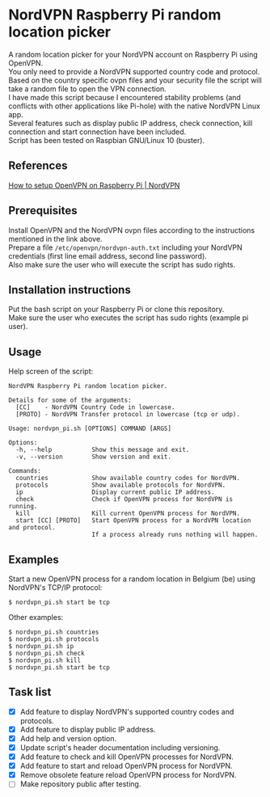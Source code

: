 # NordVPN Raspberry Pi random location picker
A random location picker for your NordVPN account on Raspberry Pi using OpenVPN.  
You only need to provide a NordVPN supported country code and protocol.  
Based on the country specific ovpn files and your security file the script will take a random file to open the VPN connection.  
I have made this script because I encountered stability problems (and conflicts with other applications like Pi-hole) with the native NordVPN Linux app.  
Several features such as display public IP address, check connection, kill connection and start connection have been included.  
Script has been tested on Raspbian GNU/Linux 10 (buster).
## References
[How to setup OpenVPN on Raspberry Pi | NordVPN](https://nordvpn.com/tutorials/raspberry-pi/openvpn/)
## Prerequisites
Install OpenVPN and the NordVPN ovpn files according to the instructions mentioned in the link above.  
Prepare a file `/etc/openvpn/nordvpn-auth.txt` including your NordVPN credentials (first line email address, second line password).  
Also make sure the user who will execute the script has sudo rights.
## Installation instructions
Put the bash script on your Raspberry Pi or clone this repository.  
Make sure the user who executes the script has sudo rights (example pi user).
## Usage
Help screen of the script:
```
NordVPN Raspberry Pi random location picker.

Details for some of the arguments:
  [CC]    - NordVPN Country Code in lowercase.
  [PROTO] - NordVPN Transfer protocol in lowercase (tcp or udp).

Usage: nordvpn_pi.sh [OPTIONS] COMMAND [ARGS]

Options:
  -h, --help           Show this message and exit.
  -v, --version        Show version and exit.

Commands:
  countries            Show available country codes for NordVPN.
  protocols            Show available protocols for NordVPN.
  ip                   Display current public IP address.
  check                Check if OpenVPN process for NordVPN is running.
  kill                 Kill current OpenVPN process for NordVPN.
  start [CC] [PROTO]   Start OpenVPN process for a NordVPN location and protocol.
                       If a process already runs nothing will happen.
```
## Examples
Start a new OpenVPN process for a random location in Belgium (be) using NordVPN's TCP/IP protocol:
```
$ nordvpn_pi.sh start be tcp
```
Other examples:
```
$ nordvpn_pi.sh countries
$ nordvpn_pi.sh protocols
$ nordvpn_pi.sh ip
$ nordvpn_pi.sh check
$ nordvpn_pi.sh kill
$ nordvpn_pi.sh start be tcp
```
## Task list
- [x] Add feature to display NordVPN's supported country codes and protocols.
- [x] Add feature to display public IP address.
- [x] Add help and version option.
- [x] Update script's header documentation including versioning.
- [x] Add feature to check and kill OpenVPN processes for NordVPN.
- [x] Add feature to start and reload OpenVPN process for NordVPN.
- [x] Remove obsolete feature reload OpenVPN process for NordVPN.
- [ ] Make repository public after testing.
